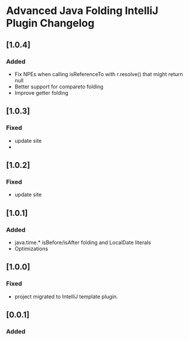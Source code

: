 <!-- Keep a Changelog guide -> https://keepachangelog.com -->

# Advanced Java Folding IntelliJ Plugin Changelog
## [1.0.4]
### Added
- Fix NPEs when calling isReferenceTo with r.resolve() that might return null
- Better support for compareto folding
- Improve getter folding

## [1.0.3]
### Fixed
- update site
- 
## [1.0.2]
### Fixed
- update site

## [1.0.1]
### Added
- java.time.* isBefore/isAfter folding and LocalDate literals
- Optimizations

## [1.0.0]
### Fixed
- project migrated to IntelliJ template plugin.

## [0.0.1]
### Added
